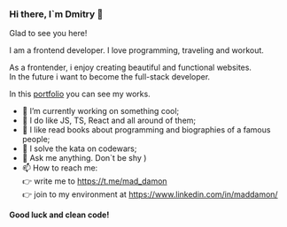 ### Hi there, I`m Dmitry 👋  

Glad to see you here!  
  
I am a frontend developer. I love programming, traveling and workout.  
  
As a frontender, i enjoy creating beautiful and functional websites.  
In the future i want to become the full-stack developer.
  
In this <a href="https://dnwd843.github.io/portfolio/" target="_blank" rel="noopener noreferrer">portfolio</a> you can see my works.  

- 🔭 I’m currently working on something cool;
- 🌱 I do like JS, TS, React and all around of them;
- :open_book: I like read books about programming and biographies of a famous people;
- :exploding_head: I solve the kata on codewars;
- 💬 Ask me anything. Don`t be shy )
- 📫 How to reach me:  
  :point_right: write me to https://t.me/mad_damon  
  :point_right: join to my environment at https://www.linkedin.com/in/maddamon/
    
    

**Good luck and clean code!**
<!--
**DNWD843/DNWD843** is a ✨ _special_ ✨ repository because its `README.md` (this file) appears on your GitHub profile.

Here are some ideas to get you started:

- 🔭 I’m currently working on ...
- 🌱 I’m currently learning ...
- 👯 I’m looking to collaborate on ...
- 🤔 I’m looking for help with ...
- 💬 Ask me about ...
- 📫 How to reach me: ...
- 😄 Pronouns: ...
- ⚡ Fun fact: ...
-->
